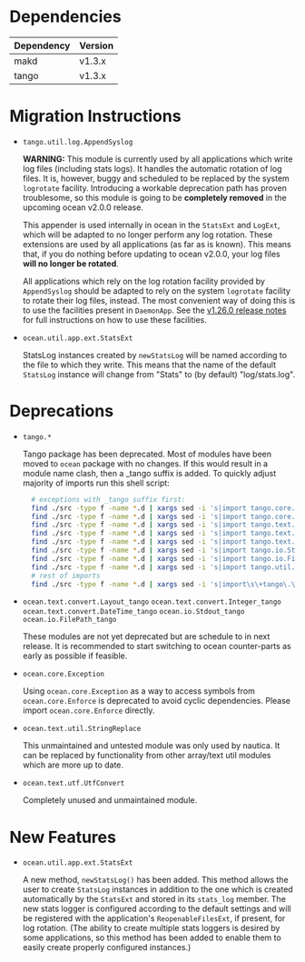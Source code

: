 Dependencies
============

Dependency | Version
-----------|---------
makd       | v1.3.x
tango      | v1.3.x

Migration Instructions
======================

* `tango.util.log.AppendSyslog`

  **WARNING:** This module is currently used by all applications which write log
  files (including stats logs). It handles the automatic rotation of log files.
  It is, however, buggy and scheduled to be replaced by the system `logrotate`
  facility. Introducing a workable deprecation path has proven troublesome, so
  this module is going to be **completely removed** in the upcoming ocean v2.0.0
  release.

  This appender is used internally in ocean in the `StatsExt` and `LogExt`,
  which will be adapted to no longer perform any log rotation. These extensions
  are used by all applications (as far as is known). This means that, if you do
  nothing before updating to ocean v2.0.0, your log files **will no longer be
  rotated**.

  All applications which rely on the log rotation facility provided by
  `AppendSyslog` should be adapted to rely on the system `logrotate` facility to
  rotate their log files, instead. The most convenient way of doing this is to
  use the facilities present in `DaemonApp`. See the
  [v1.26.0 release notes](https://github.com/sociomantic/ocean/releases/tag/v1.26.0)
  for full instructions on how to use these facilities.

* `ocean.util.app.ext.StatsExt`

  StatsLog instances created by `newStatsLog` will be named according to the file to which
  they write.  This means that the name of the default `StatsLog` instance will change from
  "Stats" to (by default) "log/stats.log".

Deprecations
============

* `tango.*`

  Tango package has been deprecated. Most of modules have been moved to `ocean`
  package with no changes. If this would result in a module name clash, then a
  _tango suffix is added. To quickly adjust majority of imports run this shell
  script:

  ```Bash
    # exceptions with _tango suffix first:
    find ./src -type f -name *.d | xargs sed -i 's|import tango.core.Exception|import ocean.core.Exception_tango|g'
    find ./src -type f -name *.d | xargs sed -i 's|import tango.core.Array|import ocean.core.Array_tango|g'
    find ./src -type f -name *.d | xargs sed -i 's|import tango.text.convert.Layout|import ocean.text.convert.Layout_tango|g'
    find ./src -type f -name *.d | xargs sed -i 's|import tango.text.convert.Integer|import ocean.text.convert.Integer_tango|g'
    find ./src -type f -name *.d | xargs sed -i 's|import tango.text.convert.DateTime|import ocean.text.convert.DateTime_tango|g'
    find ./src -type f -name *.d | xargs sed -i 's|import tango.io.Stdout|import ocean.io.Stdout_tango|g'
    find ./src -type f -name *.d | xargs sed -i 's|import tango.io.FilePath|import ocean.io.FilePath_tango|g'
    find ./src -type f -name *.d | xargs sed -i 's|import tango.util.log.Config|import ocean.util.log.Config_tango|g'
    # rest of imports
    find ./src -type f -name *.d | xargs sed -i 's|import\s\+tango\.\([.a-zA-Z]\+\)|import ocean.\1|g'
  ```
* `ocean.text.convert.Layout_tango` `ocean.text.convert.Integer_tango` `ocean.text.convert.DateTime_tango` `ocean.io.Stdout_tango` `ocean.io.FilePath_tango`

  These modules are not yet deprecated but are schedule to in next release.
  It is recommended to start switching to ocean counter-parts as early
  as possible if feasible.

* `ocean.core.Exception`

  Using `ocean.core.Exception` as a way to access symbols from
  `ocean.core.Enforce` is deprecated to avoid cyclic dependencies. Please
  import `ocean.core.Enforce` directly.

* `ocean.text.util.StringReplace`

  This unmaintained and untested module was only used by nautica. It can
  be replaced by functionality from other array/text util modules which
  are more up to date.

* `ocean.text.utf.UtfConvert`

  Completely unused and unmaintained module.

New Features
============

* `ocean.util.app.ext.StatsExt`

  A new method, `newStatsLog()` has been added. This method allows the user to
  create `StatsLog` instances in addition to the one which is created
  automatically by the `StatsExt` and stored in its `stats_log` member. The new
  stats logger is configured according to the default settings and will be
  registered with the application's `ReopenableFilesExt`, if present, for log
  rotation. (The ability to create multiple stats loggers is desired by some
  applications, so this method has been added to enable them to easily create
  properly configured instances.)
